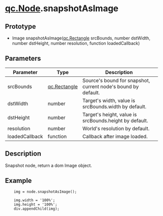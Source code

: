 # [qc.Node](CNode.md).snapshotAsImage

## Prototype
* Image snapshotAsImage([qc.Rectangle](../geom/Rectangle.md) srcBounds, number dstWidth, number dstHeight, number resolution, function loadedCallback)

## Parameters
| Parameter | Type | Description |
| --------- | --------- | --------- |
| srcBounds | [qc.Rectangle](../geom/Rectangle.md) | Source's bound for snapshot, current node's bound by default. |
| dstWidth | number | Target's width, value is srcBounds.width by default. |
| dstHeight | number | Target's height, value is srcBounds.height by default. |
| resolution | number | World's resolution by default. |
| loadedCallback | function | Callback after image loaded. |

## Description
Snapshot node, return a dom Image object.

## Example
````
    img = node.snapshotAsImage();

    img.width = '100%';
    img.height = '100%';
    div.appendChild(img);
````
